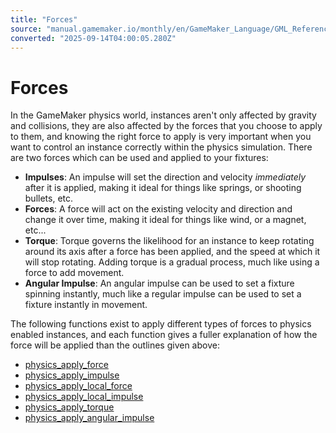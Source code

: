 ```yaml
---
title: "Forces"
source: "manual.gamemaker.io/monthly/en/GameMaker_Language/GML_Reference/Physics/Forces/Forces.htm"
converted: "2025-09-14T04:00:05.280Z"
---
```


# Forces

In the GameMaker physics world, instances aren't only affected by gravity and collisions, they are also affected by the forces that you choose to apply to them, and knowing the right force to apply is very important when you want to control an instance correctly within the physics simulation. There are two forces which can be used and applied to your fixtures:

-   **Impulses**: An impulse will set the direction and velocity _immediately_ after it is applied, making it ideal for things like springs, or shooting bullets, etc.
-   **Forces**: A force will act on the existing velocity and direction and change it over time, making it ideal for things like wind, or a magnet, etc...
-   **Torque**: Torque governs the likelihood for an instance to keep rotating around its axis after a force has been applied, and the speed at which it will stop rotating. Adding torque is a gradual process, much like using a force to add movement.
-   **Angular Impulse**: An angular impulse can be used to set a fixture spinning instantly, much like a regular impulse can be used to set a fixture instantly in movement.

The following functions exist to apply different types of forces to physics enabled instances, and each function gives a fuller explanation of how the force will be applied than the outlines given above:

-   [physics\_apply\_force](physics_apply_force.md)
-   [physics\_apply\_impulse](physics_apply_impulse.md)
-   [physics\_apply\_local\_force](physics_apply_local_force.md)
-   [physics\_apply\_local\_impulse](physics_apply_local_impulse.md)
-   [physics\_apply\_torque](physics_apply_torque.md)
-   [physics\_apply\_angular\_impulse](physics_apply_angular_impulse.md)